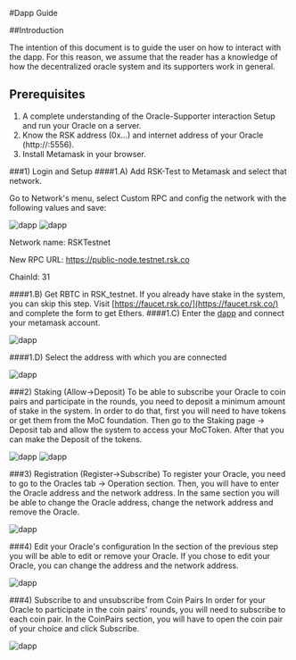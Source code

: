 #Dapp Guide

##Introduction

The intention of this document is to guide the user on how to interact with the dapp. For this reason, we assume that the reader has a knowledge of how the decentralized oracle system and its supporters work in general.


## Prerequisites
1. A complete understanding of the Oracle-Supporter interaction Setup and run your Oracle on a server.
2. Know the RSK address (0x...) and internet address of your Oracle (http://<IP>:5556).
3. Install Metamask in your browser.

###1) Login and Setup
####1.A) Add RSK-Test to Metamask and select that network.

Go to Network's menu, select Custom RPC and config the network with the following values and save:


![dapp](./images/STEP04-01.png) 
![dapp](./images/STEP04-02.png)


Network name: RSKTestnet

New RPC URL: https://public-node.testnet.rsk.co

ChainId: 31

####1.B) Get RBTC in RSK_testnet. If you already have stake in the system, you can skip this step.
Visit [https://faucet.rsk.co/](https://faucet.rsk.co/) and complete the form to get Ethers.
####1.C) Enter the [dapp](https://moc-test-alpha.moneyonchain.com/)  and connect your metamask account.

![dapp](./images/STEP04-03.png)

####1.D) Select the address with which you are connected

![dapp](./images/STEP04-04.png)


###2) Staking (Allow->Deposit)
To be able to subscribe your Oracle to coin pairs and participate in the rounds, you need to deposit a minimum amount of stake in the system.
In order to do that, first you will need to have tokens or get them from the MoC foundation. Then go to the Staking page -> Deposit tab and allow the system to access your MoCToken. After that you can make the Deposit of the tokens.

![dapp](./images/STEP04-05.png)
![dapp](./images/STEP04-06.png)


###3) Registration (Register->Subscribe)
To register your Oracle, you need to go to the Oracles tab -> Operation section. Then, you will have to enter the Oracle address and the network address. In the same section you will be able to change the Oracle address, change the network address and remove the Oracle.

![dapp](./images/STEP04-07.png)


###4) Edit your Oracle's configuration
In the section of the previous step you will be able to edit or remove your Oracle.
If you chose to edit your Oracle, you can change the address and the network address.

![dapp](./images/STEP04-08.png)


###4) Subscribe to and unsubscribe from Coin Pairs
In order for your Oracle to participate in the coin pairs' rounds, you will need to subscribe to each coin pair.
In the CoinPairs section, you will have to open the coin pair of your choice and click Subscribe.

![dapp](./images/STEP04-09.png)

